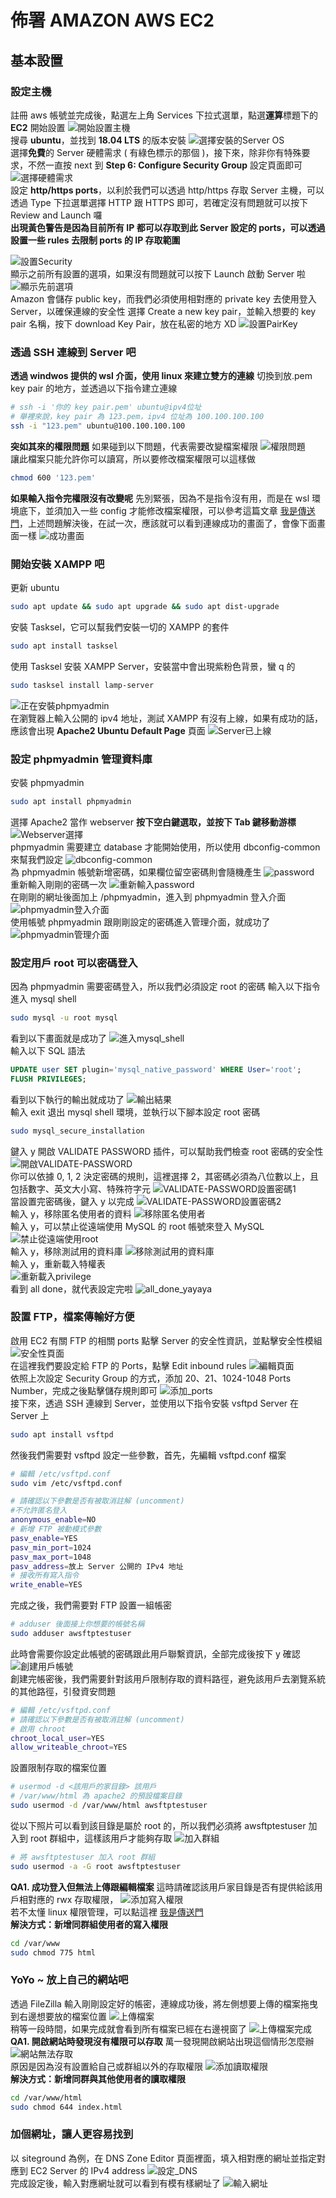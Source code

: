 # 佈署 AMAZON AWS EC2

## 基本設置
### 設定主機
註冊 aws 帳號並完成後，點選左上角 Services 下拉式選單，點選**運算**標題下的 **EC2** 開始設置
![開始設置主機](https://i.imgur.com/mwaRLSm.png)<br>
搜尋 **ubuntu**，並找到 **18.04 LTS** 的版本安裝
![選擇安裝的Server OS](https://i.imgur.com/D8x1PPo.png)<br>
選擇**免費**的 Server 硬體需求 ( 有綠色標示的那個 )，接下來，除非你有特殊要求，不然一直按 next 到 **Step 6: Configure Security Group** 設定頁面即可
![選擇硬體需求](https://i.imgur.com/8gYZJV0.png)<br>
設定 **http/https ports**，以利於我們可以透過 http/https 存取 Server 主機，可以透過 Type 下拉選單選擇 HTTP 跟 HTTPS 即可，若確定沒有問題就可以按下 Review and Launch 囉<br>
**出現黃色警告是因為目前所有 IP 都可以存取到此 Server 設定的 ports，可以透過設置一些 rules 去限制 ports 的 IP 存取範圍**

![設置Security](https://i.imgur.com/Lj5nDUq.png)<br>
顯示之前所有設置的選項，如果沒有問題就可以按下 Launch 啟動 Server 啦
![顯示先前選項](https://i.imgur.com/F42cYEr.png)<br>
Amazon 會儲存 public key，而我們必須使用相對應的 private key 去使用登入 Server，以確保連線的安全性
選擇 Create a new key pair，並輸入想要的 key pair 名稱，按下 download Key Pair，放在私密的地方 XD
![設置PairKey](https://i.imgur.com/u02h8FT.png)<br>
### 透過 SSH 連線到 Server 吧
**透過 windwos 提供的 wsl 介面，使用 linux 來建立雙方的連線**
切換到放.pem key pair 的地方，並透過以下指令建立連線
```bash
# ssh -i '你的 key pair.pem' ubuntu@ipv4位址
# 舉裡來說，key pair 為 123.pem，ipv4 位址為 100.100.100.100
ssh -i "123.pem" ubuntu@100.100.100.100
```
**突如其來的權限問題**
如果碰到以下問題，代表需要改變檔案權限
![權限問題](https://i.imgur.com/V8ESYDl.png)<br>
讓此檔案只能允許你可以讀寫，所以要修改檔案權限可以這樣做
```bash
chmod 600 '123.pem'
```
**如果輸入指令完權限沒有改變呢**
先別緊張，因為不是指令沒有用，而是在 wsl 環境底下，並須加入一些 config 才能修改檔案權限，可以參考這篇文章 [我是傳送門](https://stackoverflow.com/questions/46610256/chmod-wsl-bash-doesnt-work)，上述問題解決後，在試一次，應該就可以看到連線成功的畫面了，會像下面畫面一樣
![成功畫面](https://i.imgur.com/bpIrAYx.png)<br>
### 開始安裝 XAMPP 吧
更新 ubuntu 
```bash
sudo apt update && sudo apt upgrade && sudo apt dist-upgrade
```
安裝 Tasksel，它可以幫我們安裝一切的 XAMPP 的套件
```bash
sudo apt install tasksel
```
使用 Tasksel 安裝 XAMPP Server，安裝當中會出現紫粉色背景，蠻 q 的
```bash
sudo tasksel install lamp-server
```
![正在安裝phpmyadmin](https://i.imgur.com/46b2HXv.png)<br>
在瀏覽器上輸入公開的 ipv4 地址，測試 XAMPP 有沒有上線，如果有成功的話，應該會出現 **Apache2 Ubuntu Default Page** 頁面
![Server已上線](https://i.imgur.com/SMHO2R6.png)<br>
### 設定 phpmyadmin 管理資料庫
安裝 phpmyadmin 
```bash
sudo apt install phpmyadmin
```
選擇 Apache2 當作 webserver
**按下空白鍵選取，並按下 Tab 鍵移動游標**
![Webserver選擇](https://i.imgur.com/SZh0ZI2.png)<br>
phpmyadmin 需要建立 database 才能開始使用，所以使用 dbconfig-common 來幫我們設定
![dbconfig-common](https://i.imgur.com/cdd8AGq.png)<br>
為 phpmyadmin 帳號新增密碼，如果欄位留空密碼則會隨機產生
![password](https://i.imgur.com/KBP7Ha8.png)<br>
重新輸入剛剛的密碼一次
![重新輸入password](https://i.imgur.com/VqaNJ0W.png)<br>
在剛剛的網址後面加上 /phpmyadmin，進入到 phpmyadmin 登入介面
![phpmyadmin登入介面](https://i.imgur.com/39PJlM9.png)<br>
使用帳號 phpmyadmin 跟剛剛設定的密碼進入管理介面，就成功了
![phpmyadmin管理介面](https://i.imgur.com/TJXWYu5.png)<br>
### 設定用戶 root 可以密碼登入
因為 phpmyadmin 需要密碼登入，所以我們必須設定 root 的密碼
輸入以下指令進入 mysql shell 
```bash
sudo mysql -u root mysql
```
看到以下畫面就是成功了
![進入mysql_shell](https://i.imgur.com/7C6nbvG.png)<br>
輸入以下 SQL 語法
```SQL
UPDATE user SET plugin='mysql_native_password' WHERE User='root';
FLUSH PRIVILEGES;
```
看到以下執行的輸出就成功了
![輸出結果](https://i.imgur.com/oMkXe5O.png)<br>
輸入 exit 退出 mysql shell 環境，並執行以下腳本設定 root 密碼
```bash
sudo mysql_secure_installation
```
鍵入 y 開啟 VALIDATE PASSWORD 插件，可以幫助我們檢查 root 密碼的安全性
![開啟VALIDATE-PASSWORD](https://i.imgur.com/pnpL5tR.png)<br>
你可以依據 0, 1, 2 決定密碼的規則，這裡選擇 2，其密碼必須為八位數以上，且包括數字、英文大小寫、特殊符字元
![VALIDATE-PASSWORD設置密碼1](https://i.imgur.com/KbYByNY.png)<br>
當設置完密碼後，鍵入 y 以完成
![VALIDATE-PASSWORD設置密碼2](https://i.imgur.com/o5v2lTN.png)<br>
輸入 y，移除匿名使用者的資料
![移除匿名使用者](https://i.imgur.com/jAe7MGV.png)<br>
輸入 y，可以禁止從遠端使用 MySQL 的 root 帳號來登入 MySQL
![禁止從遠端使用root](https://i.imgur.com/6E6HaSo.png)<br>
輸入 y，移除測試用的資料庫
![移除測試用的資料庫](https://i.imgur.com/u1rmF8J.png)<br>
輸入 y，重新載入特權表<br>
![重新載入privilege](https://i.imgur.com/GMmB26e.png)<br>
看到 all done，就代表設定完啦
![all_done_yayaya](https://i.imgur.com/lurCDT8.png)<br>
### 設置 FTP，檔案傳輸好方便
啟用 EC2 有關 FTP 的相關 ports
點擊 Server 的安全性資訊，並點擊安全性模組
![安全性頁面](https://i.imgur.com/EQoReBz.png)<br>
在這裡我們要設定給 FTP 的 Ports，點擊 Edit inbound rules
![編輯頁面](https://i.imgur.com/YpwvUT2.png)<br>
依照上次設定 Security Group 的方式，添加 20、21、1024-1048 Ports Number，完成之後點擊儲存規則即可
![添加_ports](https://i.imgur.com/7nvOtAt.png)<br>
接下來，透過 SSH 連線到 Server，並使用以下指令安裝 vsftpd Server 在 Server 上
```bash
sudo apt install vsftpd
```
然後我們需要對 vsftpd 設定一些參數，首先，先編輯 vsftpd.conf 檔案
```bash
# 編輯 /etc/vsftpd.conf
sudo vim /etc/vsftpd.conf
```
```bash
# 請確認以下參數是否有被取消註解 (uncomment)
#不允許匿名登入
anonymous_enable=NO
# 新增 FTP 被動模式參數
pasv_enable=YES
pasv_min_port=1024
pasv_max_port=1048
pasv_address=放上 Server 公開的 IPv4 地址
# 接收所有寫入指令
write_enable=YES
```
完成之後，我們需要對 FTP 設置一組帳密
```bash
# adduser 後面接上你想要的帳號名稱
sudo adduser awsftptestuser
```
此時會需要你設定此帳號的密碼跟此用戶聯繫資訊，全部完成後按下 y 確認
![創建用戶帳號](https://i.imgur.com/DeO1nUF.png)<br>
創建完帳密後，我們需要針對該用戶限制存取的資料路徑，避免該用戶去瀏覽系統的其他路徑，引發資安問題
```bash
# 編輯 /etc/vsftpd.conf
# 請確認以下參數是否有被取消註解 (uncomment)
# 啟用 chroot
chroot_local_user=YES
allow_writeable_chroot=YES
```
設置限制存取的檔案位置
```bash
# usermod -d <該用戶的家目錄> 該用戶
# /var/www/html 為 apache2 的預設檔案目錄
sudo usermod -d /var/www/html awsftptestuser
```
從以下照片可以看到該目錄是屬於 root 的，所以我們必須將 awsftptestuser 加入到 root 群組中，這樣該用戶才能夠存取
![加入群組](https://i.imgur.com/OMyHrch.png)<br>
```bash
# 將 awsftptestuser 加入 root 群組
sudo usermod -a -G root awsftptestuser
```

**QA1. 成功登入但無法上傳跟編輯檔案**
這時請確認該用戶家目錄是否有提供給該用戶相對應的 rwx 存取權限，
![添加寫入權限](https://i.imgur.com/9yE2AJ0.png)<br>
若不太懂 linux 權限管理，可以點這裡 [我是傳送門](http://linux.vbird.org/linux_basic/0210filepermission.php)
<br>
**解決方式：新增同群組使用者的寫入權限**
```bash
cd /var/www
sudo chmod 775 html
```
### YoYo ~ 放上自己的網站吧
透過 FileZilla 輸入剛剛設定好的帳密，連線成功後，將左側想要上傳的檔案拖曳到右邊想要放的檔案位置
![上傳檔案](https://i.imgur.com/5o5dh7s.png)<br>
稍等一段時間，如果完成就會看到所有檔案已經在右邊視窗了
![上傳檔案完成](https://i.imgur.com/CfOYHoW.png)<br>
**QA1. 開啟網站時發現沒有權限可以存取**
萬一發現開啟網站出現這個情形怎麼辦<br>
![網站無法存取](https://i.imgur.com/J80GouZ.png)<br>
原因是因為沒有設置給自己或群組以外的存取權限
![添加讀取權限](https://i.imgur.com/yVyclqO.png)<br>
**解決方式：新增同群與其他使用者的讀取權限**
```bash
cd /var/www/html
sudo chmod 644 index.html
```
### 加個網址，讓人更容易找到
以 siteground 為例，在 DNS Zone Editor 頁面裡面，填入相對應的網址並指定對應到 EC2 Server 的 IPv4 address
![設定_DNS](https://i.imgur.com/Xk1HWPc.png)<br>
完成設定後，輸入對應網址就可以看到有模有樣網址了
![輸入網址](https://i.imgur.com/kijLqAw.png)<br>
